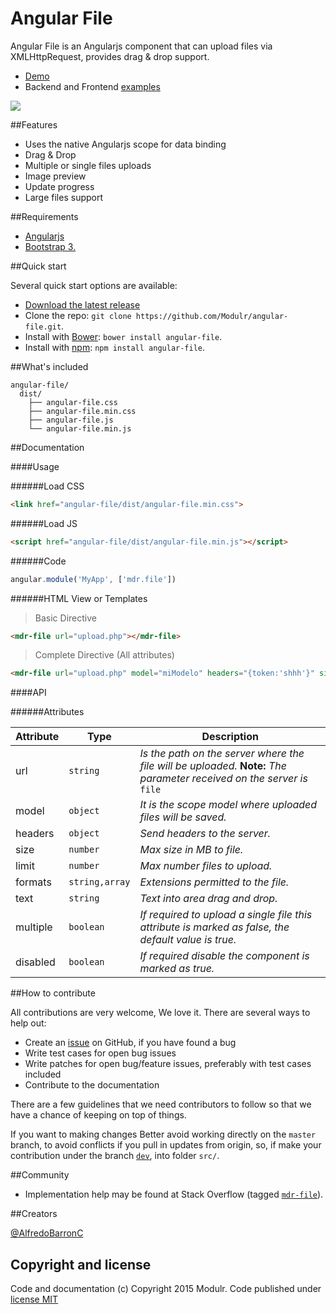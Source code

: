 # Angular File
Angular File is an Angularjs component that can upload files via XMLHttpRequest, provides drag & drop support.

- [Demo](http://modulr.io/components/angular-file/)
- Backend and Frontend [examples](https://github.com/Modulr/angular-file/tree/master/examples)

![](http://modulr.io/img/preview/angular-file.png)

##Features

- Uses the native Angularjs scope for data binding
- Drag & Drop
- Multiple or single files uploads
- Image preview
- Update progress
- Large files support


##Requirements

- [Angularjs](https://angularjs.org/)
- [Bootstrap 3.](http://getbootstrap.com/)

##Quick start

Several quick start options are available:

- [Download the latest release](https://github.com/Modulr/angular-file/archive/master.zip)
- Clone the repo: `git clone https://github.com/Modulr/angular-file.git`.
- Install with [Bower](http://bower.io/): `bower install angular-file`.
- Install with [npm](https://www.npmjs.com): `npm install angular-file`.

##What's included

```
angular-file/
  dist/
    ├── angular-file.css
    ├── angular-file.min.css
    ├── angular-file.js
    └── angular-file.min.js
```

##Documentation

####Usage

######Load CSS

```html
<link href="angular-file/dist/angular-file.min.css">
```

######Load JS

```html
<script href="angular-file/dist/angular-file.min.js"></script>
```

######Code

```js
angular.module('MyApp', ['mdr.file'])
```

######HTML View or Templates

> Basic Directive

```html
<mdr-file url="upload.php"></mdr-file>
```

> Complete Directive (All attributes)

```html
<mdr-file url="upload.php" model="miModelo" headers="{token:'shhh'}" size="5" limit="10" formats="'jpg,png,gif'" disabled="true" multiple="false" text="Arrastra o haz clic aquí"></mdr-file>
```

####API

######Attributes

Attribute | Type | Description
--- | --- | ---
url | `string` | *Is the path on the server where the file will be uploaded.* **Note:** *The parameter received on the server is* `file`
model | `object` | *It is the scope model where uploaded files will be saved.*
headers | `object` | *Send headers to the server.*
size | `number` | *Max size in MB to file.*
limit | `number` | *Max number files to upload.*
formats | `string,array` | *Extensions permitted to the file.*
text | `string` | *Text into area drag and drop.*
multiple | `boolean` | *If required to upload a single file this attribute is marked as false, the default value is true.*
disabled | `boolean` | *If required disable the component is marked as true.*

##How to contribute

All contributions are very welcome, We love it. There are several ways to help out:

- Create an [issue](https://github.com/Modulr/angular-file/issues) on GitHub, if you have found a bug
- Write test cases for open bug issues
- Write patches for open bug/feature issues, preferably with test cases included
- Contribute to the documentation

There are a few guidelines that we need contributors to follow so that we have a chance of keeping on top of things.

If you want to making changes Better avoid working directly on the `master` branch, to avoid conflicts if you pull in updates from origin, so, if make your contribution under the branch [`dev`](https://github.com/Modulr/angular-file/tree/dev), into folder `src/`.

##Community

- Implementation help may be found at Stack Overflow (tagged [`mdr-file`](http://stackoverflow.com/questions/tagged/mdr-file)).

##Creators

[@AlfredoBarronC](https://twitter.com/AlfredoBarronC)

## Copyright and license

Code and documentation (c) Copyright 2015 Modulr. Code published under [license MIT](https://github.com/Modulr/angular-file/blob/dev/LICENSE)
